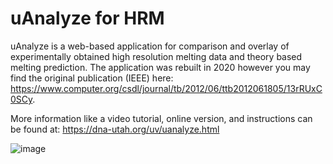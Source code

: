 # uAnalyze for HRM

uAnalyze is a web-based application for comparison and overlay of experimentally obtained high resolution melting data and theory based melting prediction.  The application was rebuilt in 2020 however you may find the original publication (IEEE) here: https://www.computer.org/csdl/journal/tb/2012/06/ttb2012061805/13rRUxC0SCy.

More information like a video tutorial, online version, and instructions can be found at: https://dna-utah.org/uv/uanalyze.html





![image](https://github.com/zachdwight/uAnalyze-HRM/assets/5149528/27616cfd-e44a-40da-bbe7-8521b262a656)

